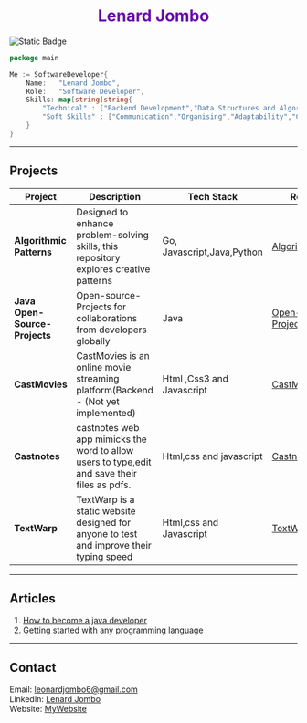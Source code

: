 
<h1 align="center" style="color:#6A0DAD;">Lenard Jombo</h1>

![Static Badge](https://img.shields.io/badge/Profile_views-119,431-green)

```go
package main

Me := SoftwareDeveloper{
    Name:   "Lenard Jombo",
    Role:   "Software Developer",
    Skills: map[string]string{
        "Technical" : ["Backend Development","Data Structures and Algorithms","Debugging", "Databases"],
        "Soft Skills" : ["Communication","Organising","Adaptability","Collaboration","Creativity"]
    }
}
```
---

##  **Projects**
| **Project**   | **Description**                               | **Tech Stack**               | **Repository**  |
|--------------|---------------------------------|---------------------------|---------------------------|
| **Algorithmic Patterns** | Designed to enhance problem-solving skills, this repository explores creative patterns | Go, Javascript,Java,Python | [AlgorithmicPatterns](https://github.com/lenardjombo/AlgorithmicPatterns) |
| **Java Open-Source-Projects** | Open-source-Projects for collaborations from developers globally |   Java   | [Open-Source-Projects](https://github.com/lenardjombo/Java-open-source-projects) |
| **CastMovies** | CastMovies is an online movie streaming platform(Backend - (Not yet implemented) |Html ,Css3 and Javascript | [CastMovies](https://github.com/lenardjombo/CastMovies)|
|**Castnotes** |castnotes web app mimicks the word to allow users to type,edit and save their files as pdfs.|Html,css and javascript|[Castnotes](https://github.com/lenardjombo/CastNotes) |
|**TextWarp**|TextWarp is a static website designed for anyone to test and improve their typing speed| Html,css and Javascript|[TextWarp](https://github.com/lenardjombo/Text-Warp)
---

##  **Articles**
 1. [How to become a java developer](https://medium.com/@leonardjombo6/how-to-become-a-java-software-developer-in-2024-ae656832bf4d?source=user_profile_page---------0-------------d1ea355b96b2---------------)  
 2. [Getting started with any programming language](https://medium.com/@leonardjombo6/getting-started-with-any-programming-language-97814bdecba2?source=user_profile_page---------2-------------d1ea355b96b2---------------)  

---
##  **Contact**
 Email: [leonardjombo6@gmail.com](mailto:leonardjombo6@gmail.com)  
 LinkedIn: [Lenard Jombo](https://www.linkedin.com/in/leonard-jombo-7063a3254/)  
 Website: [MyWebsite](https://jombo.netlify.app)  
